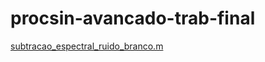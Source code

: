 # procsin-avancado-trab-final

[subtracao_espectral_ruido_branco.m](filtro_subtracao_ruido_branco.m)
